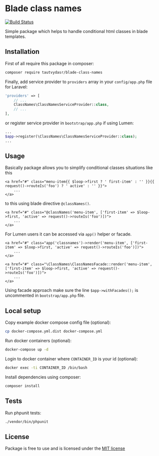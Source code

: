 # Blade class names

[![Build Status](https://travis-ci.org/tautvydasr/blade-class-names.svg?branch=master)](https://travis-ci.org/tautvydasr/blade-class-names)

Simple package which helps to handle conditional html classes in blade templates.  

## Installation

First of all require this package in composer:

```bash
composer require tautvydasr/blade-class-names
```

Finally, add service provider to `providers` array in your `config/app.php` file for Laravel:

```php
'providers' => [
    // ...
    ClassNames\ClassNamesServiceProvider::class,
    // ...
],
```

or register service provider in `bootstrap/app.php` if using Lumen:

```php
...
$app->register(\ClassNames\ClassNamesServiceProvider::class);
...
```

## Usage

Basically package allows you to simplify conditional classes situations like this

```blade
<a href="#" class="menu-item{{ $loop->first ? ' first-item' : '' }}{{ request()->routeIs('foo') ? ' active' : '' }}">
    ...
</a>
``` 

to this using blade directive `@classNames()`.

```blade
<a href="#" class="@classNames('menu-item', ['first-item' => $loop->first, 'active' => request()->routeIs('foo')])">
    ...
</a>
``` 

For Lumen users it can be accessed via `app()` helper or facade.

```blade
<a href="#" class="app('classnames')->render('menu-item', ['first-item' => $loop->first, 'active' => request()->routeIs('foo')])">
    ...
</a>

<a href="#" class="\ClassNames\ClassNamesFacade::render('menu-item', ['first-item' => $loop->first, 'active' => request()->routeIs('foo')])">
    ...
</a>
```
Using facade approach make sure the line `$app->withFacades();` is uncommented in `bootstrap/app.php` file.

## Local setup

Copy example docker compose config file (optional):  

```bash
cp docker-compose.yml.dist docker-compose.yml
```

Run docker containers (optional):

```bash
docker-compose up -d
```

Login to docker container where `CONTAINER_ID` is your id (optional):

```bash
docker exec -ti CONTAINER_ID /bin/bash
```

Install dependencies using composer:

```bash
composer install
```

## Tests

Run phpunit tests:

```bash
./vendor/bin/phpunit
```

## License

Package is free to use and is licensed under the [MIT license](http://www.opensource.org/licenses/mit-license.php)
